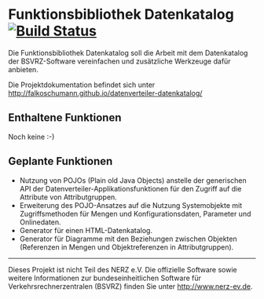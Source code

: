Funktionsbibliothek Datenkatalog [![Build Status](https://travis-ci.org/falkoschumann/datenverteiler-datenkatalog.svg?branch=develop)](https://travis-ci.org/falkoschumann/datenverteiler-datenkatalog)
================================

Die Funktionsbibliothek Datenkatalog soll die Arbeit mit dem Datenkatalog der
BSVRZ-Software vereinfachen und zusätzliche Werkzeuge dafür anbieten.

Die Projektdokumentation befindet sich unter
http://falkoschumann.github.io/datenverteiler-datenkatalog/


Enthaltene Funktionen
---------------------

Noch keine :-)


Geplante Funktionen
-------------------

  - Nutzung von POJOs (Plain old Java Objects) anstelle der generischen API der
    Datenverteiler-Applikationsfunktionen für den Zugriff auf die Attribute von
    Attributgruppen.
  - Erweiterung des POJO-Ansatzes auf die Nutzung Systemobjekte mit
    Zugriffsmethoden für Mengen und Konfigurationsdaten, Parameter und
    Onlinedaten.
  - Generator für einen HTML-Datenkatalog.
  - Generator für Diagramme mit den Beziehungen zwischen Objekten (Referenzen in
    Mengen und Objektreferenzen in Attributgruppen). 


---

Dieses Projekt ist nicht Teil des NERZ e.V. Die offizielle Software sowie
weitere Informationen zur bundeseinheitlichen Software für
Verkehrsrechnerzentralen (BSVRZ) finden Sie unter http://www.nerz-ev.de.